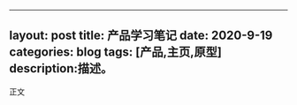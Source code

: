 
---
layout: post
title: 产品学习笔记
date: 2020-9-19
categories: blog
tags: [产品,主页,原型]
description:描述。
---

正文

